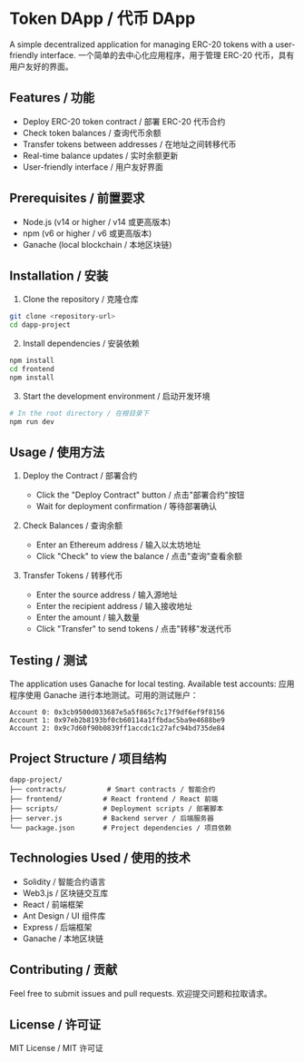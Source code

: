# Token DApp / 代币 DApp

A simple decentralized application for managing ERC-20 tokens with a user-friendly interface.
一个简单的去中心化应用程序，用于管理 ERC-20 代币，具有用户友好的界面。

## Features / 功能

- Deploy ERC-20 token contract / 部署 ERC-20 代币合约
- Check token balances / 查询代币余额
- Transfer tokens between addresses / 在地址之间转移代币
- Real-time balance updates / 实时余额更新
- User-friendly interface / 用户友好界面

## Prerequisites / 前置要求

- Node.js (v14 or higher / v14 或更高版本)
- npm (v6 or higher / v6 或更高版本)
- Ganache (local blockchain / 本地区块链)

## Installation / 安装

1. Clone the repository / 克隆仓库
```bash
git clone <repository-url>
cd dapp-project
```

2. Install dependencies / 安装依赖
```bash
npm install
cd frontend
npm install
```

3. Start the development environment / 启动开发环境
```bash
# In the root directory / 在根目录下
npm run dev
```

## Usage / 使用方法

1. Deploy the Contract / 部署合约
   - Click the "Deploy Contract" button / 点击"部署合约"按钮
   - Wait for deployment confirmation / 等待部署确认

2. Check Balances / 查询余额
   - Enter an Ethereum address / 输入以太坊地址
   - Click "Check" to view the balance / 点击"查询"查看余额

3. Transfer Tokens / 转移代币
   - Enter the source address / 输入源地址
   - Enter the recipient address / 输入接收地址
   - Enter the amount / 输入数量
   - Click "Transfer" to send tokens / 点击"转移"发送代币

## Testing / 测试

The application uses Ganache for local testing. Available test accounts:
应用程序使用 Ganache 进行本地测试。可用的测试账户：

```
Account 0: 0x3cb9500d033687e5a5f865c7c17f9df6ef9f8156
Account 1: 0x97eb2b8193bf0cb60114a1ffbdac5ba9e4688be9
Account 2: 0x9c7d60f90b0839ff1accdc1c27afc94bd735de84
```

## Project Structure / 项目结构

```
dapp-project/
├── contracts/          # Smart contracts / 智能合约
├── frontend/          # React frontend / React 前端
├── scripts/           # Deployment scripts / 部署脚本
├── server.js          # Backend server / 后端服务器
└── package.json       # Project dependencies / 项目依赖
```

## Technologies Used / 使用的技术

- Solidity / 智能合约语言
- Web3.js / 区块链交互库
- React / 前端框架
- Ant Design / UI 组件库
- Express / 后端框架
- Ganache / 本地区块链

## Contributing / 贡献

Feel free to submit issues and pull requests.
欢迎提交问题和拉取请求。

## License / 许可证

MIT License / MIT 许可证 